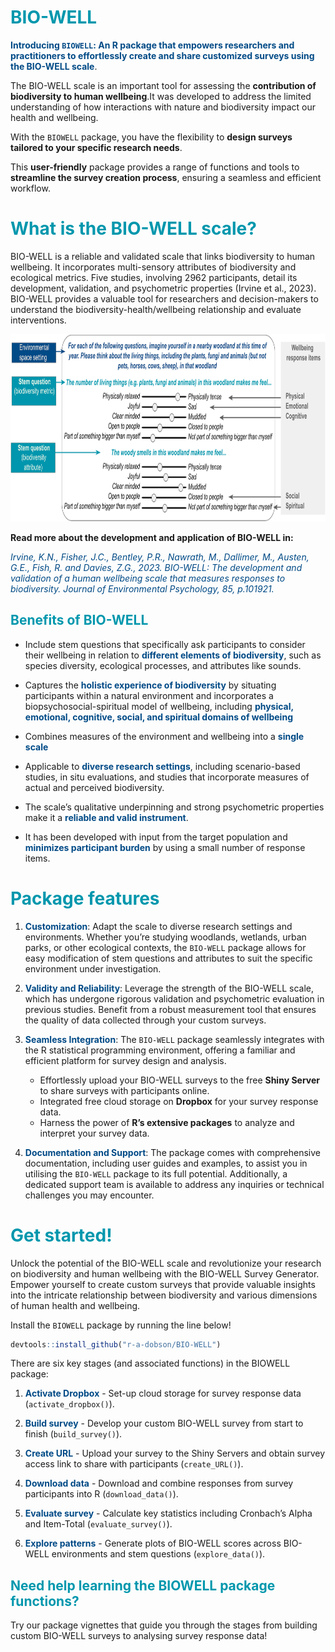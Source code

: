 
<!-- README.md is generated from README.Rmd. Please edit that file -->

# <span style="color:#0097AD; font-weight:bold">BIO-WELL</span>

<span style="color:#004A86; font-weight:bold">Introducing `BIOWELL`: An
R package that empowers researchers and practitioners to effortlessly
create and share customized surveys using the BIO-WELL scale</span>.

The BIO-WELL scale is an important tool for assessing the **contribution
of biodiversity to human wellbeing**.It was developed to address the
limited understanding of how interactions with nature and biodiversity
impact our health and wellbeing.

With the `BIOWELL` package, you have the flexibility to **design surveys
tailored to your specific research needs**.

This **user-friendly** package provides a range of functions and tools
to **streamline the survey creation process**, ensuring a seamless and
efficient workflow.

# <span style="color:#0097AD; font-weight:bold">What is the BIO-WELL scale?</span>

BIO-WELL is a reliable and validated scale that links biodiversity to
human wellbeing. It incorporates multi-sensory attributes of
biodiversity and ecological metrics. Five studies, involving 2962
participants, detail its development, validation, and psychometric
properties (Irvine et al., 2023). BIO-WELL provides a valuable tool for
researchers and decision-makers to understand the
biodiversity-health/wellbeing relationship and evaluate interventions.

<a href='https://github.com/r-a-dobson/BIO-WELL'><img src="https://raw.githubusercontent.com/r-a-dobson/BIO-WELL/main/data/BIOWELL_SCALE.jpg" align="centre" height="300"/></a>

**Read more about the development and application of BIO-WELL in:**

<span style="color:#004A86">*Irvine, K.N., Fisher, J.C., Bentley, P.R.,
Nawrath, M., Dallimer, M., Austen, G.E., Fish, R. and Davies, Z.G.,
2023. BIO-WELL: The development and validation of a human wellbeing
scale that measures responses to biodiversity. Journal of Environmental
Psychology, 85, p.101921.*</span>

## <span style="color:#0097AD; font-weight:bold">Benefits of BIO-WELL </span>

- Include stem questions that specifically ask participants to consider
  their wellbeing in relation to <span
  style="color:#004A86; font-weight:bold">different elements of
  biodiversity</span>, such as species diversity, ecological processes,
  and attributes like sounds.

- Captures the <span style="color:#004A86; font-weight:bold">holistic
  experience of biodiversity</span> by situating participants within a
  natural environment and incorporates a biopsychosocial-spiritual model
  of wellbeing, including <span
  style="color:#004A86; font-weight:bold">physical, emotional,
  cognitive, social, and spiritual domains of wellbeing</span>

- Combines measures of the environment and wellbeing into a <span
  style="color:#004A86; font-weight:bold">single scale</span>

- Applicable to <span style="color:#004A86; font-weight:bold">diverse
  research settings</span>, including scenario-based studies, in situ
  evaluations, and studies that incorporate measures of actual and
  perceived biodiversity.

- The scale’s qualitative underpinning and strong psychometric
  properties make it a <span
  style="color:#004A86; font-weight:bold">reliable and valid
  instrument</span>.

- It has been developed with input from the target population and <span
  style="color:#004A86; font-weight:bold">minimizes participant
  burden</span> by using a small number of response items.

# <span style="color:#0097AD; font-weight:bold">Package features </span>

1)  <span style="color:#004A86; font-weight:bold">Customization</span>:
    Adapt the scale to diverse research settings and environments.
    Whether you’re studying woodlands, wetlands, urban parks, or other
    ecological contexts, the `BIO-WELL` package allows for easy
    modification of stem questions and attributes to suit the specific
    environment under investigation.

2)  <span style="color:#004A86; font-weight:bold">Validity and
    Reliability</span>: Leverage the strength of the BIO-WELL scale,
    which has undergone rigorous validation and psychometric evaluation
    in previous studies. Benefit from a robust measurement tool that
    ensures the quality of data collected through your custom surveys.

3)  <span style="color:#004A86; font-weight:bold">Seamless
    Integration</span>: The `BIO-WELL` package seamlessly integrates
    with the R statistical programming environment, offering a familiar
    and efficient platform for survey design and analysis.

    - Effortlessly upload your BIO-WELL surveys to the free **Shiny
      Server** to share surveys with participants online.
    - Integrated free cloud storage on **Dropbox** for your survey
      response data.
    - Harness the power of **R’s extensive packages** to analyze and
      interpret your survey data.

4)  <span style="color:#004A86; font-weight:bold">Documentation and
    Support</span>: The package comes with comprehensive documentation,
    including user guides and examples, to assist you in utilising the
    `BIO-WELL` package to its full potential. Additionally, a dedicated
    support team is available to address any inquiries or technical
    challenges you may encounter.

# <span style="color:#0097AD; font-weight:bold">Get started! </span>

Unlock the potential of the BIO-WELL scale and revolutionize your
research on biodiversity and human wellbeing with the BIO-WELL Survey
Generator. Empower yourself to create custom surveys that provide
valuable insights into the intricate relationship between biodiversity
and various dimensions of human health and wellbeing.

Install the `BIOWELL` package by running the line below!

``` r
devtools::install_github("r-a-dobson/BIO-WELL")
```

There are six key stages (and associated functions) in the BIOWELL
package:

1)  <span style="color:#004A86; font-weight:bold">Activate
    Dropbox</span> - Set-up cloud storage for survey response data
    (`activate_dropbox()`).

2)  <span style="color:#004A86; font-weight:bold">Build survey</span> -
    Develop your custom BIO-WELL survey from start to finish
    (`build_survey()`).

3)  <span style="color:#004A86; font-weight:bold">Create URL</span> -
    Upload your survey to the Shiny Servers and obtain survey access
    link to share with participants (`create_URL()`).

4)  <span style="color:#004A86; font-weight:bold">Download data</span> -
    Download and combine responses from survey participants into R
    (`download_data()`).

5)  <span style="color:#004A86; font-weight:bold">Evaluate
    survey</span> - Calculate key statistics including Cronbach’s Alpha
    and Item-Total (`evaluate_survey()`).

6)  <span style="color:#004A86; font-weight:bold">Explore
    patterns</span> - Generate plots of BIO-WELL scores across BIO-WELL
    environments and stem questions (`explore_data()`).

## <span style="color:#0097AD; font-weight:bold">Need help learning the BIOWELL package functions? </span>

Try our package vignettes that guide you through the stages from
building custom BIO-WELL surveys to analysing survey response data!
